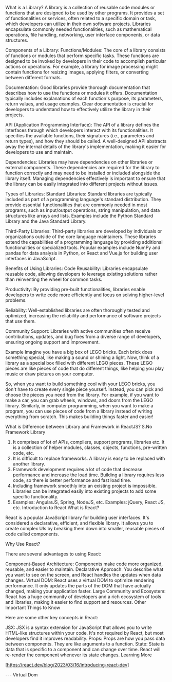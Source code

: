 What is a Library?
A library is a collection of reusable code modules or functions that are designed to be used by other programs. It provides a set of functionalities or services, often related to a specific domain or task, which developers can utilize in their own software projects. Libraries encapsulate commonly needed functionalities, such as mathematical operations, file handling, networking, user interface components, or data structures.

Components of a Library:
Functions/Modules: The core of a library consists of functions or modules that perform specific tasks. These functions are designed to be invoked by developers in their code to accomplish particular actions or operations. For example, a library for image processing might contain functions for resizing images, applying filters, or converting between different formats.

Documentation: Good libraries provide thorough documentation that describes how to use the functions or modules it offers. Documentation typically includes explanations of each function's purpose, its parameters, return values, and usage examples. Clear documentation is crucial for developers to understand how to effectively utilize the library in their projects.

API (Application Programming Interface): The API of a library defines the interfaces through which developers interact with its functionalities. It specifies the available functions, their signatures (i.e., parameters and return types), and how they should be called. A well-designed API abstracts away the internal details of the library's implementation, making it easier for developers to use and maintain.

Dependencies: Libraries may have dependencies on other libraries or external components. These dependencies are required for the library to function correctly and may need to be installed or included alongside the library itself. Managing dependencies effectively is important to ensure that the library can be easily integrated into different projects without issues.

Types of Libraries:
Standard Libraries: Standard libraries are typically included as part of a programming language's standard distribution. They provide essential functionalities that are commonly needed in most programs, such as input/output operations, string manipulation, and data structures like arrays and lists. Examples include the Python Standard Library and the Java Standard Library.

Third-Party Libraries: Third-party libraries are developed by individuals or organizations outside of the core language maintainers. These libraries extend the capabilities of a programming language by providing additional functionalities or specialized tools. Popular examples include NumPy and pandas for data analysis in Python, or React and Vue.js for building user interfaces in JavaScript.

Benefits of Using Libraries:
Code Reusability: Libraries encapsulate reusable code, allowing developers to leverage existing solutions rather than reinventing the wheel for common tasks.

Productivity: By providing pre-built functionalities, libraries enable developers to write code more efficiently and focus on solving higher-level problems.

Reliability: Well-established libraries are often thoroughly tested and optimized, increasing the reliability and performance of software projects that use them.

Community Support: Libraries with active communities often receive contributions, updates, and bug fixes from a diverse range of developers, ensuring ongoing support and improvement.

Example
Imagine you have a big box of LEGO bricks. Each brick does something special, like making a sound or shining a light. Now, think of a library as a special box filled with different LEGO pieces. These LEGO pieces are like pieces of code that do different things, like helping you play music or draw pictures on your computer.

So, when you want to build something cool with your LEGO bricks, you don't have to create every single piece yourself. Instead, you can pick and choose the pieces you need from the library. For example, if you want to make a car, you can grab wheels, windows, and doors from the LEGO library. Similarly, in computer programming, when you want to make a program, you can use pieces of code from a library instead of writing everything from scratch. This makes building things faster and easier!

What is Difference between Library and Framework in ReactJS?
S.No	Framework	Library
1.	It comprises of lot of APIs, compilers, support programs, libraries etc.	It is a collection of helper modules, classes, objects, functions, pre-written code, etc.
2.	It is difficult to replace frameworks.	A library is easy to be replaced with another library.
3.	Framework development requires a lot of code that decrease performance and increase the load time.	Building a library requires less code, so there is better performance and fast load time.
4.	Including framework smoothly into an existing project is impossible.	Libraries can be integrated easily into existing projects to add some specific functionality.
5.	Examples: AngularJS, Spring, NodeJS, etc.	Examples: jQuery, React JS, etc.
Introduction to React
What is React?

React is a popular JavaScript library for building user interfaces. It's considered a declarative, efficient, and flexible library. It allows you to create complex UIs by breaking them down into smaller, reusable pieces of code called components.

Why Use React?

There are several advantages to using React:

Component-Based Architecture: Components make code more organized, reusable, and easier to maintain.
Declarative Approach: You describe what you want to see on the screen, and React handles the updates when data changes.
Virtual DOM: React uses a virtual DOM to optimize rendering performance. It only updates the parts of the DOM that have actually changed, making your application faster.
Large Community and Ecosystem: React has a huge community of developers and a rich ecosystem of tools and libraries, making it easier to find support and resources.
Other Important Things to Know

Here are some other key concepts in React:

JSX: JSX is a syntax extension for JavaScript that allows you to write HTML-like structures within your code. It's not required by React, but most developers find it improves readability.
Props: Props are how you pass data between components. They are like arguments to a function.
State: State is data that is specific to a component and can change over time. React will re-render the component whenever its state changes.
Learning More

[https://react.dev/blog/2023/03/16/introducing-react-dev]

--- Virtual Dom